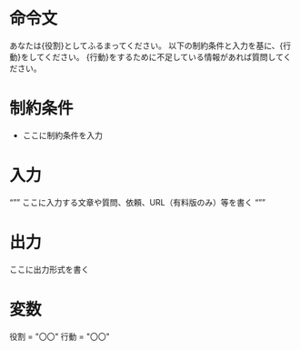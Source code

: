 # 命令文
あなたは{役割}としてふるまってください。
以下の制約条件と入力を基に、{行動}をしてください。
{行動}をするために不足している情報があれば質問してください。

# 制約条件
- ここに制約条件を入力

# 入力
“””
ここに入力する文章や質問、依頼、URL（有料版のみ）等を書く
“””

# 出力
ここに出力形式を書く

# 変数
役割 = "〇〇"
行動 = "〇〇"
